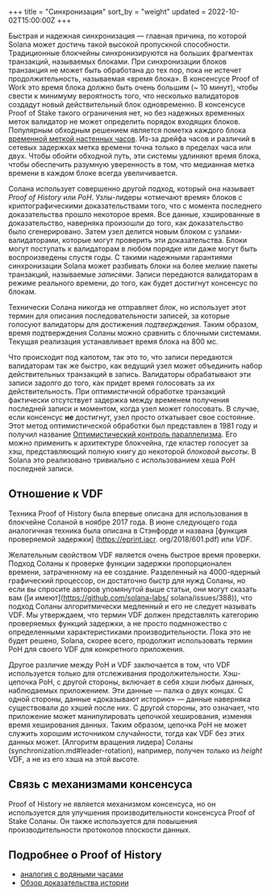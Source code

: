 +++
title = "Синхронизация"
sort_by = "weight"
updated = 2022-10-02T15:00:00Z
+++

Быстрая и надежная синхронизация — главная причина, по которой Solana может достичь такой высокой пропускной способности. Традиционные блокчейны синхронизируются на больших фрагментах транзакций, называемых блоками. При синхронизации блоков транзакция не может быть обработана до тех пор, пока не истечет продолжительность, называемая «время блока». В консенсусе Proof of Work это время блока должно быть очень большим \(~ 10 минут\), чтобы свести к минимуму вероятность того, что несколько валидаторов создадут новый действительный блок одновременно. В консенсусе Proof of Stake такого ограничения нет, но без надежных временных меток валидатор не может определить порядок входящих блоков. Популярным обходным решением является пометка каждого блока [временной меткой настенных часов](https://en.bitcoin.it/wiki/Block_timestamp). Из-за дрейфа часов и различий в сетевых задержках метка времени точна только в пределах часа или двух. Чтобы обойти обходной путь, эти системы удлиняют время блока, чтобы обеспечить разумную уверенность в том, что медианная метка времени в каждом блоке всегда увеличивается.

Солана использует совершенно другой подход, который она называет _Proof of History_ или _PoH_. Узлы-лидеры «отмечают время» блоков с криптографическими доказательствами того, что с момента последнего доказательства прошло некоторое время. Все данные, хэшированные в доказательство, наверняка произошли до того, как доказательство было сгенерировано. Затем узел делится новым блоком с узлами-валидаторами, которые могут проверить эти доказательства. Блоки могут поступать к валидаторам в любом порядке или даже могут быть воспроизведены спустя годы. С такими надежными гарантиями синхронизации Solana может разбивать блоки на более мелкие пакеты транзакций, называемые _записями_. Записи передаются валидаторам в режиме реального времени, до того, как будет достигнут консенсус по блокам.

Технически Солана никогда не отправляет _блок_, но использует этот термин для описания последовательности записей, за которые голосуют валидаторы для достижения _подтверждения_. Таким образом, время подтверждения Соланы можно сравнить с блочными системами. Текущая реализация устанавливает время блока на 800 мс.

Что происходит под капотом, так это то, что записи передаются валидаторам так же быстро, как ведущий узел может объединить набор действительных транзакций в запись. Валидаторы обрабатывают эти записи задолго до того, как придет время голосовать за их действительность. При оптимистичной обработке транзакций фактически отсутствует задержка между временем получения последней записи и моментом, когда узел может голосовать. В случае, если консенсус **не** достигнут, узел просто откатывает свое состояние. Этот метод оптимистической обработки был представлен в 1981 году и получил название [Оптимистический контроль параллелизма](http://citeseerx.ist.psu.edu/viewdoc/summary?doi=10.1.1.65.4735). Его можно применить к архитектуре блокчейна, где кластер голосует за хэш, представляющий полную книгу до некоторой _блоковой высоты_. В Solana это реализовано тривиально с использованием хеша PoH последней записи.

## Отношение к VDF

Техника Proof of History была впервые описана для использования в блокчейне Соланой в ноябре 2017 года. В июне следующего года аналогичная техника была описана в Стэнфорде и названа [функция проверяемой задержки] (https://eprint.iacr. org/2018/601.pdf) или _VDF_.

Желательным свойством VDF является очень быстрое время проверки. Подход Соланы к проверке функции задержки пропорционален времени, затраченному на ее создание. Разделенный на 4000-ядерный графический процессор, он достаточно быстр для нужд Соланы, но если вы спросите авторов упомянутой выше статьи, они могут сказать вам \([и имеют](https://github.com/solana-labs/ solana/issues/388)\), что подход Соланы алгоритмически медленный и его не следует называть VDF. Мы утверждаем, что термин VDF должен представлять категорию проверяемых функций задержки, а не просто подмножество с определенными характеристиками производительности. Пока это не будет решено, Solana, скорее всего, продолжит использовать термин PoH для своего VDF для конкретного приложения.

Другое различие между PoH и VDF заключается в том, что VDF используется только для отслеживания продолжительности. Хэш-цепочка PoH, с другой стороны, включает в себя хэши любых данных, наблюдаемых приложением. Эти данные — палка о двух концах. С одной стороны, данные «доказывают историю» — данные наверняка существовали до хэшей после них. С другой стороны, это означает, что приложение может манипулировать цепочкой хеширования, изменяя время хеширования данных. Таким образом, цепочка PoH не может служить хорошим источником случайности, тогда как VDF без этих данных может. [Алгоритм вращения лидера] Соланы (synchronization.md#leader-rotation), например, получен только из _height_ VDF, а не из его хэша на этой высоте.

## Связь с механизмами консенсуса

Proof of History не является механизмом консенсуса, но он используется для улучшения производительности консенсуса Proof of Stake Соланы. Он также используется для повышения производительности протоколов плоскости данных.

## Подробнее о Proof of History

- [аналогия с водяными часами](https://medium.com/solana-labs/proof-of-history-explained-by-a-water-clock-e682183417b8)
- [Обзор доказательства истории](https://medium.com/solana-labs/proof-of-history-a-clock-for-blockchain-cf47a61a9274)
